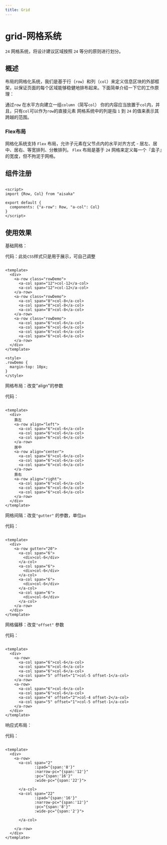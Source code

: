 ```yaml
---
title: Grid
---
```


# grid-网格系统

`24` 网格系统，将设计建议区域按照 `24` 等分的原则进行划分。

## 概述

布局的网格化系统，我们是基于行（`row`）和列（`col`）来定义信息区块的外部框架，以保证页面的每个区域能够稳健地排布起来。下面简单介绍一下它的工作原理：

通过`row` 在水平方向建立一组`column`（简写`col`） 你的内容应当放置于`col`内，并且，只有`col`可以作为`row`的直接元素 网格系统中的列是指 `1` 到 `24` 的值来表示其跨越的范围。

### Flex布局

网格化系统支持 `Flex` 布局，允许子元素在父节点内的水平对齐方式 - 居左、居中、居右、等宽排列、分散排列。 `Flex` 布局是基于 `24` 网格来定义每一个『盒子』的宽度，但不拘泥于网格。

## 组件注册

```vue

<script>
import {Row, Col} from "aisaka"

export default {
  components: {"a-row": Row, "a-col": Col}
}
</script>
```

## 使用效果

基础网格：
<ClientOnly>
<grid-demo1></grid-demo1>
</ClientOnly>

代码：此处`CSS`样式只是用于展示，可自己调整

```vue

<template>
  <div>
    <a-row class="rowDemo">
      <a-col span="12">col-12</a-col>
      <a-col span="12">col-12</a-col>
    </a-row>
    <a-row class="rowDemo">
      <a-col span="8">col-8</a-col>
      <a-col span="8">col-8</a-col>
      <a-col span="8">col-8</a-col>
    </a-row>
    <a-row class="rowDemo">
      <a-col span="6">col-6</a-col>
      <a-col span="6">col-6</a-col>
      <a-col span="6">col-6</a-col>
      <a-col span="6">col-6</a-col>
    </a-row>
  </div>
</template>

<style>
.rowDemo {
  margin-top: 10px;
}
</style>
```

网格布局：改变"align"的参数
<grid-demo2></grid-demo2>

代码：

```vue

<template>
  <div>
    靠左
    <a-row align="left">
      <a-col span="6">col-6</a-col>
      <a-col span="6">col-6</a-col>
      <a-col span="6">col-6</a-col>
    </a-row>
    居中
    <a-row align="center">
      <a-col span="6">col-6</a-col>
      <a-col span="6">col-6</a-col>
      <a-col span="6">col-6</a-col>
    </a-row>
    靠右
    <a-row align="right">
      <a-col span="6">col-6</a-col>
      <a-col span="6">col-6</a-col>
      <a-col span="6">col-6</a-col>
    </a-row>
  </div>
</template>
```

网格间隔：改变`"gutter"` 的参数，单位`px`
<grid-demo3></grid-demo3>

代码：

```vue

<template>
  <div>
    <a-row gutter="20">
      <a-col span="6">
        <div>col-6</div>
      </a-col>
      <a-col span="6">
        <div>col-6</div>
      </a-col>
      <a-col span="6">
        <div>col-6</div>
      </a-col>
      <a-col span="6">
        <div>col-6</div>
      </a-col>
    </a-row>
  </div>
</template>
``` 

网格偏移：改变`"offset"` 参数
<grid-demo4></grid-demo4>

代码：

```vue

<template>
  <div>
    <a-row>
      <a-col span="6">col-6</a-col>
      <a-col span="6">col-6</a-col>
      <a-col span="6">col-6</a-col>
      <a-col span="5" offset="1">col-5 offset-1</a-col>
    </a-row>
    <a-row>
      <a-col span="6">col-6</a-col>
      <a-col span="6">col-6</a-col>
      <a-col span="4" offset="2">col-4 offset-2</a-col>
      <a-col span="5" offset="1">col-5 offset-1</a-col>
    </a-row>
  </div>
</template>
```

响应式布局：
<grid-demo5></grid-demo5>

代码：

```vue

<template>
  <div>
    <a-row>
      <a-col span="2"
             :ipad="{span:'8'}"
             :narrow-pc="{span:'12'}"
             :pc="{span:'16'}"
             :wide-pc="{span:'22'}">

      </a-col>
      <a-col span="22"
             :ipad="{span:'16'}"
             :narrow-pc="{span:'12'}"
             :pc="{span:'8'}"
             :wide-pc="{span:'2'}">

      </a-col>

    </a-row>
  </div>
</template>
```